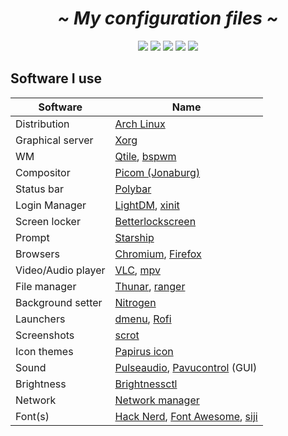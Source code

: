  <!-- HEADERS -->
 <h1 align="center">
  <b> 
   <i>
    ~ My configuration files ~
   </i>
  </b>
</h1>
 
<!-- HEADER PICTURE
<div align="center">
 


</div>
-->
 
  <!-- BADGES-->
<div align="center">
  <img src="https://img.shields.io/github/stars/slash071/Linux"> 
  <img src="https://img.shields.io/github/license/slash071/Linux?color=purple">
  <img src="https://img.shields.io/badge/Linux-%F0%9F%90%A7-yellow">
  <img src="https://img.shields.io/github/repo-size/slash071/Linux?color=cyan">
  <img src="https://img.shields.io/github/last-commit/slash071/Linux"> 
</div>

<!--LIST -->
## Software I use
|Software		| Name                                                                                                 					                                         |
|-----------------------|---------------------------------------------------------------------------------------------------------------------------------------|
| Distribution		|  [Arch Linux](https://archlinux.org/)													                                                                                            |
| Graphical server  | [Xorg](https://www.x.org/wiki/)                                                                                                           |
| WM			|  [Qtile](https://wiki.archlinux.org/title/Qtile), [bspwm](https://wiki.archlinux.org/title/Bspwm)														                                        |
| Compositor		|  [Picom (Jonaburg)](https://github.com/jonaburg/picom) 											                                                                              |
| Status bar		|  [Polybar](https://github.com/polybar/polybar)				                                               							                                        |
| Login Manager		|  [LightDM](https://wiki.archlinux.org/title/LightDM), [xinit](https://wiki.archlinux.org/title/Xinit) 										               	             |
| Screen locker		|  [Betterlockscreen](https://github.com/betterlockscreen/betterlockscreen)								                                                            |
| Prompt		|  [Starship](https://starship.rs/)										                                                                          			                            |
| Browsers		|  [Chromium](https://www.chromium.org/chromium-projects/), [Firefox](https://www.mozilla.org/en-US/firefox/new/)		                                 |
| Video/Audio player	|  [VLC](https://www.videolan.org/vlc/), [mpv](https://wiki.archlinux.org/title/Mpv)							               					                            |
| File manager  |  [Thunar](https://wiki.archlinux.org/title/thunar), [ranger](https://github.com/ranger/ranger)                                                |
| Background setter	|  [Nitrogen](https://wiki.archlinux.org/title/Nitrogen)											                                                                         |
| Launchers		|  [dmenu](https://tools.suckless.org/dmenu/), [Rofi](https://wiki.archlinux.org/title/Rofi)                                                       |
| Screenshots		|  [scrot](https://github.com/resurrecting-open-source-projects/scrot)                                                                           |
| Icon themes		|  [Papirus icon](https://github.com/PapirusDevelopmentTeam/papirus-icon-theme)     	                                                            |
| Sound			|  [Pulseaudio](https://wiki.archlinux.org/title/PulseAudio), [Pavucontrol](https://github.com/pulseaudio/pavucontrol) (GUI)		                        |
| Brightness  |  [Brightnessctl](https://github.com/Hummer12007/brightnessctl)                                                                                  |
| Network		|  [Network manager](https://wiki.archlinux.org/title/NetworkManager)									                                                                       |
| Font(s)  |  [Hack Nerd](https://github.com/ryanoasis/nerd-fonts), [Font Awesome](https://fontawesome.com/), [siji](https://github.com/stark/siji)             |
